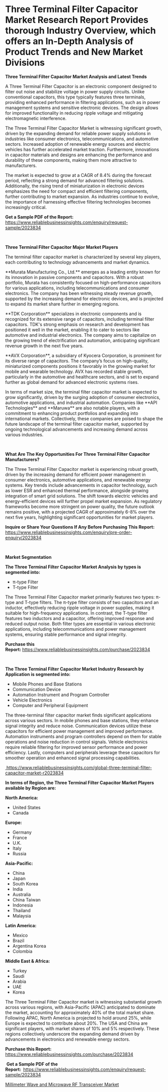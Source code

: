 <p><h1>Three Terminal Filter Capacitor Market Research Report Provides thorough Industry Overview, which offers an In-Depth Analysis of Product Trends and New Market Divisions</h1></p><p><strong>Three Terminal Filter Capacitor Market Analysis and Latest Trends</strong></p>
<p><p>A Three Terminal Filter Capacitor is an electronic component designed to filter out noise and stabilize voltage in power supply circuits. Unlike conventional capacitors, this type typically features three terminals, providing enhanced performance in filtering applications, such as in power management systems and sensitive electronic devices. The design allows for improved functionality in reducing ripple voltage and mitigating electromagnetic interference.</p><p>The Three Terminal Filter Capacitor Market is witnessing significant growth, driven by the expanding demand for reliable power supply solutions in industries like consumer electronics, telecommunications, and automotive sectors. Increased adoption of renewable energy sources and electric vehicles has further accelerated market traction. Furthermore, innovations in capacitor materials and designs are enhancing the performance and durability of these components, making them more attractive to manufacturers.</p><p>The market is expected to grow at a CAGR of 8.4% during the forecast period, reflecting a strong demand for advanced filtering solutions. Additionally, the rising trend of miniaturization in electronic devices emphasizes the need for compact and efficient filtering components, further contributing to market expansion. As industries continue to evolve, the importance of harnessing effective filtering technologies becomes increasingly critical.</p></p>
<p><strong>Get a Sample PDF of the Report:&nbsp;</strong> <a href="https://www.reliablebusinessinsights.com/enquiry/request-sample/2023834?utm_campaign=2296&utm_medium=2&utm_source=Github&utm_content=ia&utm_term=29032025&utm_id=three-terminal-filter-capacitor">https://www.reliablebusinessinsights.com/enquiry/request-sample/2023834</a></p>
<p>&nbsp;</p>
<p><strong>Three Terminal Filter Capacitor Major Market Players</strong></p>
<p><p>The terminal filter capacitor market is characterized by several key players, each contributing to technology advancements and market dynamics. </p><p>**Murata Manufacturing Co., Ltd.** emerges as a leading entity known for its innovation in passive components and capacitors. With a robust portfolio, Murata has consistently focused on high-performance capacitors for various applications, including telecommunications and consumer electronics. The company has been witnessing steady revenue growth, supported by the increasing demand for electronic devices, and is projected to expand its market share further in emerging regions.</p><p>**TDK Corporation** specializes in electronic components and is recognized for its extensive range of capacitors, including terminal filter capacitors. TDK's strong emphasis on research and development has positioned it well in the market, enabling it to cater to sectors like automotive and industrial electronics. The company aims to capitalize on the growing trend of electrification and automation, anticipating significant revenue growth in the next five years.</p><p>**AVX Corporation**, a subsidiary of Kyocera Corporation, is prominent for its diverse range of capacitors. The company’s focus on high-quality, miniaturized components positions it favorably in the growing market for mobile and wearable technology. AVX has recorded stable growth, particularly in the automotive and healthcare sectors, and is set to expand further as global demand for advanced electronic systems rises.</p><p>In terms of market size, the terminal filter capacitor market is expected to grow significantly, driven by the surging adoption of consumer electronics, automotive applications, and industrial automation. Companies like **API Technologies** and **Maruwa** are also notable players, with a commitment to enhancing product portfolios and expanding into international markets. Collectively, these companies are poised to shape the future landscape of the terminal filter capacitor market, supported by ongoing technological advancements and increasing demand across various industries.</p></p>
<p>&nbsp;</p>
<p><strong>What Are The Key Opportunities For Three Terminal Filter Capacitor Manufacturers?</strong></p>
<p><p>The Three Terminal Filter Capacitor market is experiencing robust growth, driven by the increasing demand for efficient power management in consumer electronics, automotive applications, and renewable energy systems. Key trends include advancements in capacitor technology, such as lower ESR and enhanced thermal performance, alongside growing integration of smart grid solutions. The shift towards electric vehicles and energy-efficient devices will further propel market expansion. As regulatory frameworks become more stringent on power quality, the future outlook remains positive, with a projected CAGR of approximately 6-8% over the next five years, highlighting significant opportunities for market players.</p></p>
<p><strong>Inquire or Share Your Questions If Any Before Purchasing This Report:</strong> <a href="https://www.reliablebusinessinsights.com/enquiry/pre-order-enquiry/2023834?utm_campaign=2296&utm_medium=2&utm_source=Github&utm_content=ia&utm_term=29032025&utm_id=three-terminal-filter-capacitor">https://www.reliablebusinessinsights.com/enquiry/pre-order-enquiry/2023834</a></p>
<p>&nbsp;</p>
<p><strong>Market Segmentation</strong></p>
<p><strong>The Three Terminal Filter Capacitor Market Analysis by types is segmented into:</strong></p>
<p><ul><li>π-type Filter</li><li>T-type Filter</li></ul></p>
<p><p>The Three Terminal Filter Capacitor market primarily features two types: π-type and T-type filters. The π-type filter consists of two capacitors and an inductor, effectively reducing ripple voltage in power supplies, making it suitable for high-frequency applications. In contrast, the T-type filter features two inductors and a capacitor, offering improved response and reduced output noise. Both filter types are essential in various electronic applications, including telecommunications and power management systems, ensuring stable performance and signal integrity.</p></p>
<p><strong>Purchase this Report:&nbsp;</strong><a href="https://www.reliablebusinessinsights.com/purchase/2023834?utm_campaign=2296&utm_medium=2&utm_source=Github&utm_content=ia&utm_term=29032025&utm_id=three-terminal-filter-capacitor">https://www.reliablebusinessinsights.com/purchase/2023834</a></p>
<p>&nbsp;</p>
<p><strong>The Three Terminal Filter Capacitor Market Industry Research by Application is segmented into:</strong></p>
<p><ul><li>Mobile Phones and Base Stations</li><li>Communication Device</li><li>Automation Instrument and Program Controller</li><li>Vehicle Electronics</li><li>Computer and Peripheral Equipment</li></ul></p>
<p><p>The three-terminal filter capacitor market finds significant applications across various sectors. In mobile phones and base stations, they enhance signal integrity and reduce noise. Communication devices utilize these capacitors for efficient power management and improved performance. Automation instruments and program controllers depend on them for stable operations and noise reduction in control signals. Vehicle electronics require reliable filtering for improved sensor performance and power efficiency. Lastly, computers and peripherals leverage these capacitors for smoother operation and enhanced signal processing capabilities.</p></p>
<p><a href="https://www.reliablebusinessinsights.com/global-three-terminal-filter-capacitor-market-r2023834?utm_campaign=2296&utm_medium=2&utm_source=Github&utm_content=ia&utm_term=29032025&utm_id=three-terminal-filter-capacitor">&nbsp;https://www.reliablebusinessinsights.com/global-three-terminal-filter-capacitor-market-r2023834</a></p>
<p><strong>In terms of Region, the Three Terminal Filter Capacitor Market Players available by Region are:</strong></p>
<p>
    <p> <strong> North America: </strong>
        <ul>
            <li>United States</li>
            <li>Canada</li>
        </ul>
        </p> 
    <p> <strong> Europe: </strong>
        <ul>
            <li>Germany</li>
            <li>France</li>
            <li>U.K.</li>
            <li>Italy</li>
            <li>Russia</li>
        </ul>
        </p> 
    <p> <strong> Asia-Pacific: </strong>
        <ul>
            <li>China</li>
            <li>Japan</li>
            <li>South Korea</li>
            <li>India</li>
            <li>Australia</li>
            <li>China Taiwan</li>
            <li>Indonesia</li>
            <li>Thailand</li>
            <li>Malaysia</li>
        </ul>
        </p> 
    <p> <strong> Latin America: </strong>
        <ul>
            <li>Mexico</li>
            <li>Brazil</li>
            <li>Argentina Korea</li>
            <li>Colombia</li>
        </ul>
        </p> 
    <p> <strong> Middle East & Africa: </strong>
        <ul>
            <li>Turkey</li>
            <li>Saudi</li>
            <li>Arabia</li>
            <li>UAE</li>
            <li>Korea</li>
        </ul>
    </p>
    </p>
<p><p>The Three Terminal Filter Capacitor market is witnessing substantial growth across various regions, with Asia-Pacific (APAC) anticipated to dominate the market, accounting for approximately 40% of the total market share. Following APAC, North America is projected to hold around 25%, while Europe is expected to contribute about 20%. The USA and China are significant players, with market shares of 10% and 5% respectively. These regions collectively underscore the expanding demand driven by advancements in electronics and renewable energy sectors.</p></p>
<p><strong>Purchase this Report: </strong><a href="https://www.reliablebusinessinsights.com/purchase/2023834?utm_campaign=2296&utm_medium=2&utm_source=Github&utm_content=ia&utm_term=29032025&utm_id=three-terminal-filter-capacitor">https://www.reliablebusinessinsights.com/purchase/2023834</a></p>
<p>&nbsp;<strong>Get a Sample PDF of the Report:&nbsp;&nbsp;</strong><a href="https://www.reliablebusinessinsights.com/enquiry/request-sample/2023834?utm_campaign=2296&utm_medium=2&utm_source=Github&utm_content=ia&utm_term=29032025&utm_id=three-terminal-filter-capacitor">https://www.reliablebusinessinsights.com/enquiry/request-sample/2023834</a></p>
<p><strong></strong></p>
<p><p><a href="https://github.com/tambraunrue691969/Market-Research-Report-List-1/blob/main/millimeter-wave-and-microwave-rf-transceiver-market.md?utm_campaign=2296&utm_medium=2&utm_source=Github&utm_content=ia&utm_term=29032025&utm_id=three-terminal-filter-capacitor">Millimeter Wave and Microwave RF Transceiver Market</a></p></p>